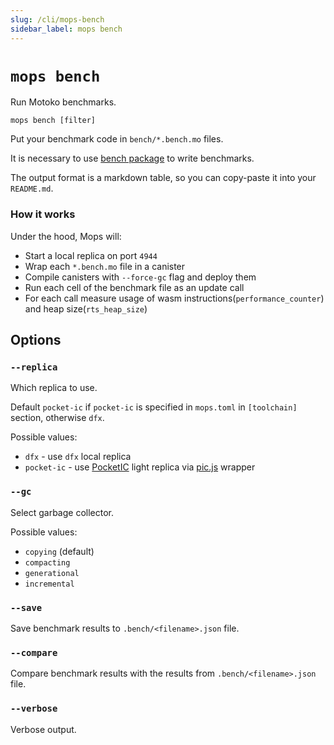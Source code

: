 ```yaml
---
slug: /cli/mops-bench
sidebar_label: mops bench
---
```


# `mops bench`

Run Motoko benchmarks.

```
mops bench [filter]
```

Put your benchmark code in `bench/*.bench.mo` files.

It is necessary to use [bench package](https://mops.one/bench) to write benchmarks.

The output format is a markdown table, so you can copy-paste it into your `README.md`.

### How it works

Under the hood, Mops will:
- Start a local replica on port `4944`
- Wrap each `*.bench.mo` file in a canister
- Compile canisters with `--force-gc` flag and deploy them
- Run each cell of the benchmark file as an update call
- For each call measure usage of wasm instructions(`performance_counter`) and heap size(`rts_heap_size`)

## Options

### `--replica`

Which replica to use.

Default `pocket-ic` if `pocket-ic` is specified in `mops.toml` in `[toolchain]` section, otherwise `dfx`.

Possible values:
- `dfx` - use `dfx` local replica
- `pocket-ic` - use [PocketIC](https://pypi.org/project/pocket-ic/) light replica via [pic.js](https://www.npmjs.com/package/@hadronous/pic) wrapper

### `--gc`

Select garbage collector.

Possible values:
- `copying` (default)
- `compacting`
- `generational`
- `incremental`

### `--save`

Save benchmark results to `.bench/<filename>.json` file.

### `--compare`

Compare benchmark results with the results from `.bench/<filename>.json` file.

### `--verbose`

Verbose output.
